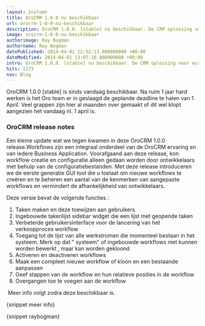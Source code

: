 ```yaml
---
layout: 2column
title: OroCRM 1.0.0 nu beschikbaar
url: orocrm-1-0-0-nu-beschikbaar
description: OroCRM 1.0.0. [stable] nu beschikbaar. De CRM oplossing voor ecommerce
image: orocrm-1-0-0-nu-beschikbaar
authorimage: Ray Bogman
authorname: Ray Bogman
datePublished: 2014-04-01 12:52:13.000000000 +00:00
dateModified: 2014-04-01 13:07:10.000000000 +00:00
intro: OroCRM 1.0.0. [stable] nu beschikbaar. De CRM oplossing voor ecommerce
hits: 1173
nav: Blog
---
```

<p>OroCRM 1.0.0 [stable] is sinds vandaag beschikbaar. Na ruim 1 jaar hard werken is het Oro team er in geslaagd de geplande deadline te halen van 1 April. Veel grappen zijn hier al maanden over gemaakt of dit wel klopt aangezien het vandaag nl. 1 april is.&nbsp;</p>
<h3>OroCRM release notes</h3>
<p>Een kleine update wat we tegen kwamen in deze OroCRM 1.0.0 release.Workflows zijn een integraal onderdeel van de OroCRM ervaring en van iedere Business Application. Voorafgaand aan deze release, kon workflow creatie en configuratie alleen gedaan worden door ontwikkelaars met behulp van de configuratiebestanden. Met deze release introduceren we de eerste generatie GUI tool die u toelaat om nieuwe workflows te creëren en te beheren een aantal van de kenmerken van aangepaste workflows en vermindert de afhankelijkheid van ontwikkelaars.</p>
<p>Deze versie bevat de volgende functies :</p>
<ol>
<li>Taken maken en deze toewijzen aan gebruikers</li>
<li>Ingebouwde takenlijst sidebar widget die een lijst met geopende taken</li>
<li>Verbeterde gebruikersinterface voor de lancering van het verkoopproces workflow</li>
<li>Toegang tot de lijst van alle werkstromen die momenteel bestaan ​​in het systeem. Merk op dat " systeem" of ingebouwde workflows niet kunnen worden bewerkt , maar kan worden gekloond</li>
<li>Activeren en deactiveren workflows</li>
<li>Maak een compleet nieuwe workflow of kloon en een bestaande aanpassen</li>
<li>Geef stappen van de workflow en hun relatieve posities in de workflow</li>
<li>Overgangen toe te voegen aan de workflow</li>
</ol>
<p>&nbsp;Meer info volgt zodra deze beschikbaar is.</p>

<p>{snippet meer info}</p>
<p>{snippet raybogman}</p>
